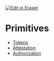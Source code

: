 <p><a target="_blank" href="https://app.eraser.io/workspace/hYaLcinXO02caOw22MSq" id="edit-in-eraser-github-link"><img alt="Edit in Eraser" src="https://firebasestorage.googleapis.com/v0/b/second-petal-295822.appspot.com/o/images%2Fgithub%2FOpen%20in%20Eraser.svg?alt=media&amp;token=968381c8-a7e7-472a-8ed6-4a6626da5501"></a></p>

# Primitives
- [﻿Tokens](./primitives/tokens.md#tokens) 
- [﻿Attestation](./primitives/attestation.md#attestation) 
- [﻿Authorization](./primitives/authorization.md#authorization) 



<!--- Eraser file: https://app.eraser.io/workspace/hYaLcinXO02caOw22MSq --->